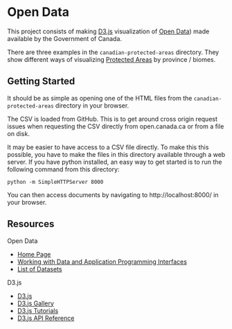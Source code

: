 # Open Data

This project consists of making [D3.js](https://d3js.org/) visualization of [Open Data](http://open.canada.ca/en/open-data)) made available by the Government of Canada.

There are three examples in the `canadian-protected-areas` directory. They show different ways of visualizing [Protected Areas](http://open.canada.ca/data/en/dataset/6c343726-1e92-451a-876a-76e17d398a1c) by province / biomes.

## Getting Started

It should be as simple as opening one of the HTML files from the `canadian-protected-areas` directory in your browser.

The CSV is loaded from GitHub. This is to get around cross origin request issues when requesting the CSV directly from open.canada.ca or from a file on disk.

It may be easier to have access to a CSV file directly. To make this this possible, you have to make the files in this directory available through a web server. If you have python installed, an easy way to get started is to run the following command from this directory:

```
python -m SimpleHTTPServer 8000
```

You can then access documents by navigating to http://localhost:8000/ in your browser.


## Resources

Open Data

* [Home Page](http://open.canada.ca/en/open-data)
* [Working with Data and Application Programming Interfaces](http://open.canada.ca/en/working-data)
* [List of Datasets](http://open.canada.ca/data/en/dataset)

D3.js

* [D3.js](https://d3js.org/)
* [D3.js Gallery](https://github.com/d3/d3/wiki/Gallery)
* [D3.js Tutorials](https://github.com/d3/d3/wiki/Tutorials)
* [D3.js API Reference](https://github.com/d3/d3/blob/master/API.md)
